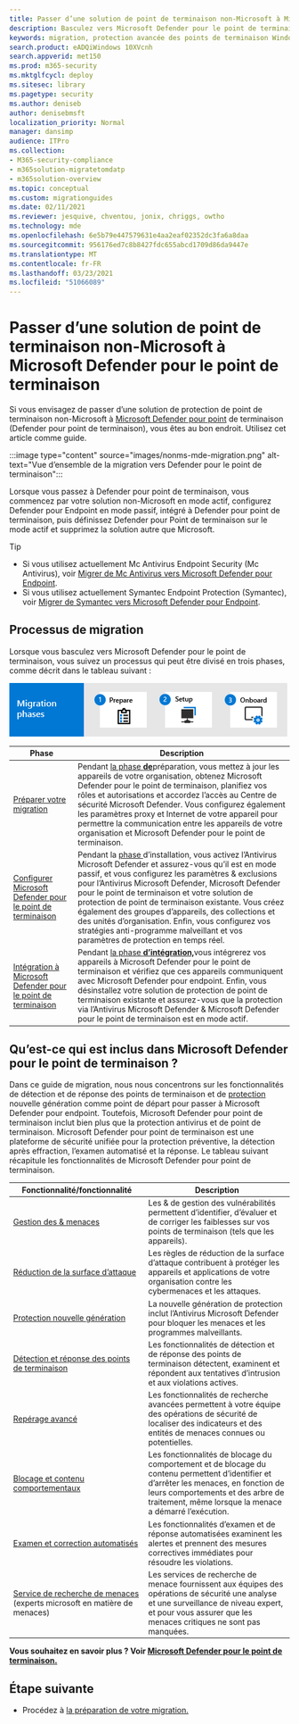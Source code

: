 ```yaml
---
title: Passer d’une solution de point de terminaison non-Microsoft à Microsoft Defender pour le point de terminaison
description: Basculez vers Microsoft Defender pour le point de terminaison. Lisez cet article pour obtenir une vue d’ensemble.
keywords: migration, protection avancée des points de terminaison Windows Defender, pour Endpoint, edr
search.product: eADQiWindows 10XVcnh
search.appverid: met150
ms.prod: m365-security
ms.mktglfcycl: deploy
ms.sitesec: library
ms.pagetype: security
ms.author: deniseb
author: denisebmsft
localization_priority: Normal
manager: dansimp
audience: ITPro
ms.collection:
- M365-security-compliance
- m365solution-migratetomdatp
- m365solution-overview
ms.topic: conceptual
ms.custom: migrationguides
ms.date: 02/11/2021
ms.reviewer: jesquive, chventou, jonix, chriggs, owtho
ms.technology: mde
ms.openlocfilehash: 6e5b79e447579631e4aa2eaf02352dc3fa6a8daa
ms.sourcegitcommit: 956176ed7c8b8427fdc655abcd1709d86da9447e
ms.translationtype: MT
ms.contentlocale: fr-FR
ms.lasthandoff: 03/23/2021
ms.locfileid: "51066089"
---
```

# <a name="make-the-switch-from-a-non-microsoft-endpoint-solution-to-microsoft-defender-for-endpoint"></a>Passer d’une solution de point de terminaison non-Microsoft à Microsoft Defender pour le point de terminaison

Si vous envisagez de passer d’une solution de protection de point de terminaison non-Microsoft à [Microsoft Defender pour point](https://docs.microsoft.com/windows/security/threat-protection) de terminaison (Defender pour point de terminaison), vous êtes au bon endroit. Utilisez cet article comme guide.

:::image type="content" source="images/nonms-mde-migration.png" alt-text="Vue d’ensemble de la migration vers Defender pour le point de terminaison":::

Lorsque vous passez à Defender pour point de terminaison, vous commencez par votre solution non-Microsoft en mode actif, configurez Defender pour Endpoint en mode passif, intégré à Defender pour point de terminaison, puis définissez Defender pour Point de terminaison sur le mode actif et supprimez la solution autre que Microsoft.

> [!TIP]
> - Si vous utilisez actuellement Mc Antivirus Endpoint Security (Mc Antivirus), voir [Migrer de Mc Antivirus vers Microsoft Defender pour Endpoint](mcafee-to-microsoft-defender-migration.md).
> - Si vous utilisez actuellement Symantec Endpoint Protection (Symantec), voir [Migrer de Symantec vers Microsoft Defender pour Endpoint](symantec-to-microsoft-defender-atp-migration.md).

## <a name="the-migration-process"></a>Processus de migration

Lorsque vous basculez vers Microsoft Defender pour le point de terminaison, vous suivez un processus qui peut être divisé en trois phases, comme décrit dans le tableau suivant :

![Phases de migration : préparer, configurer, intégrer](images/phase-diagrams/migration-phases.png)

|Phase |Description |
|--|--|
|[Préparer votre migration](switch-to-microsoft-defender-prepare.md) |Pendant [la phase **de**](switch-to-microsoft-defender-prepare.md)préparation, vous mettez à jour les appareils de votre organisation, obtenez Microsoft Defender pour le point de terminaison, planifiez vos rôles et autorisations et accordez l’accès au Centre de sécurité Microsoft Defender. Vous configurez également les paramètres proxy et Internet de votre appareil pour permettre la communication entre les appareils de votre organisation et Microsoft Defender pour le point de terminaison. |
|[Configurer Microsoft Defender pour le point de terminaison](switch-to-microsoft-defender-setup.md) |Pendant la [phase  ](switch-to-microsoft-defender-setup.md)d’installation, vous activez l’Antivirus Microsoft Defender et assurez-vous qu’il est en mode passif, et vous configurez les paramètres & exclusions pour l’Antivirus Microsoft Defender, Microsoft Defender pour le point de terminaison et votre solution de protection de point de terminaison existante. Vous créez également des groupes d’appareils, des collections et des unités d’organisation. Enfin, vous configurez vos stratégies anti-programme malveillant et vos paramètres de protection en temps réel.|
|[Intégration à Microsoft Defender pour le point de terminaison](switch-to-microsoft-defender-onboard.md) |Pendant [la phase **d’intégration,**](switch-to-microsoft-defender-onboard.md)vous intégrerez vos appareils à Microsoft Defender pour le point de terminaison et vérifiez que ces appareils communiquent avec Microsoft Defender pour endpoint. Enfin, vous désinstallez votre solution de protection de point de terminaison existante et assurez-vous que la protection via l’Antivirus Microsoft Defender & Microsoft Defender pour le point de terminaison est en mode actif. |

## <a name="whats-included-in-microsoft-defender-for-endpoint"></a>Qu’est-ce qui est inclus dans Microsoft Defender pour le point de terminaison ?

Dans ce guide de migration, nous [](https://docs.microsoft.com/microsoft-365/security/defender-endpoint/overview-endpoint-detection-response) nous concentrons sur les fonctionnalités de détection et de réponse des points de terminaison et de [protection](https://docs.microsoft.com/windows/security/threat-protection/microsoft-defender-antivirus/microsoft-defender-antivirus-in-windows-10) nouvelle génération comme point de départ pour passer à Microsoft Defender pour endpoint. Toutefois, Microsoft Defender pour point de terminaison inclut bien plus que la protection antivirus et de point de terminaison. Microsoft Defender pour point de terminaison est une plateforme de sécurité unifiée pour la protection préventive, la détection après effraction, l’examen automatisé et la réponse. Le tableau suivant récapitule les fonctionnalités de Microsoft Defender pour point de terminaison. 

| Fonctionnalité/fonctionnalité | Description |
|---|---|
| [Gestion des & menaces](https://docs.microsoft.com/microsoft-365/security/defender-endpoint/next-gen-threat-and-vuln-mgt) | Les & de gestion des vulnérabilités permettent d’identifier, d’évaluer et de corriger les faiblesses sur vos points de terminaison (tels que les appareils). |
| [Réduction de la surface d’attaque](https://docs.microsoft.com/microsoft-365/security/defender-endpoint/overview-attack-surface-reduction) | Les règles de réduction de la surface d’attaque contribuent à protéger les appareils et applications de votre organisation contre les cybermenaces et les attaques. |
| [Protection nouvelle génération](https://docs.microsoft.com/windows/security/threat-protection/windows-defender-antivirus/windows-defender-antivirus-in-windows-10) | La nouvelle génération de protection inclut l’Antivirus Microsoft Defender pour bloquer les menaces et les programmes malveillants. |
| [Détection et réponse des points de terminaison](https://docs.microsoft.com/microsoft-365/security/defender-endpoint/overview-endpoint-detection-response) | Les fonctionnalités de détection et de réponse des points de terminaison détectent, examinent et répondent aux tentatives d’intrusion et aux violations actives.  |
| [Repérage avancé](advanced-hunting-overview.md) | Les fonctionnalités de recherche avancées permettent à votre équipe des opérations de sécurité de localiser des indicateurs et des entités de menaces connues ou potentielles. |
| [Blocage et contenu comportementaux](https://docs.microsoft.com/microsoft-365/security/defender-endpoint/behavioral-blocking-containment) | Les fonctionnalités de blocage du comportement et de blocage du contenu permettent d’identifier et d’arrêter les menaces, en fonction de leurs comportements et des arbre de traitement, même lorsque la menace a démarré l’exécution. |
| [Examen et correction automatisés](https://docs.microsoft.com/microsoft-365/security/defender-endpoint/automated-investigations) | Les fonctionnalités d’examen et de réponse automatisées examinent les alertes et prennent des mesures correctives immédiates pour résoudre les violations. |
| [Service de recherche de menaces](https://docs.microsoft.com/microsoft-365/security/defender-endpoint/microsoft-threat-experts) (experts microsoft en matière de menaces) | Les services de recherche de menace fournissent aux équipes des opérations de sécurité une analyse et une surveillance de niveau expert, et pour vous assurer que les menaces critiques ne sont pas manquées. |

**Vous souhaitez en savoir plus ? Voir [Microsoft Defender pour le point de terminaison.](https://docs.microsoft.com/windows/security/threat-protection)**

## <a name="next-step"></a>Étape suivante

- Procédez à [la préparation de votre migration.](switch-to-microsoft-defender-prepare.md)
